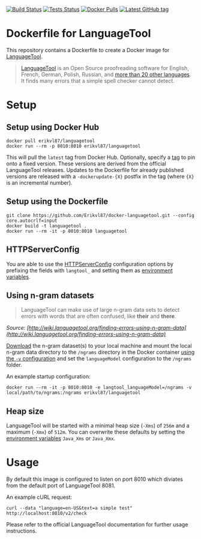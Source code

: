 [![Build Status](https://github.com/Erikvl87/docker-languagetool/workflows/Build/badge.svg)](https://github.com/Erikvl87/docker-languagetool) [![Tests Status](https://github.com/Erikvl87/docker-languagetool/workflows/Tests/badge.svg)](https://github.com/Erikvl87/docker-languagetool) [![Docker Pulls](https://img.shields.io/docker/pulls/erikvl87/languagetool)](https://hub.docker.com/r/erikvl87/languagetool) [![Latest GitHub tag](https://img.shields.io/github/v/tag/Erikvl87/docker-languagetool?label=GitHub%20tag)](https://github.com/Erikvl87/docker-languagetool/releases)

# Dockerfile for LanguageTool
This repository contains a Dockerfile to create a Docker image for [LanguageTool](https://github.com/languagetool-org/languagetool).

> [LanguageTool](https://www.languagetool.org/) is an Open Source proofreading software for English, French, German, Polish, Russian, and [more than 20 other languages](https://languagetool.org/languages/). It finds many errors that a simple spell checker cannot detect.

# Setup

## Setup using Docker Hub
```
docker pull erikvl87/languagetool
docker run --rm -p 8010:8010 erikvl87/languagetool
```

This will pull the `latest` tag from Docker Hub. Optionally, specify a [tag](https://hub.docker.com/r/erikvl87/languagetool/tags) to pin onto a fixed version. These versions are derived from the official LanguageTool releases. Updates to the Dockerfile for already published versions are released with a `-dockerupdate-{X}` postfix in the tag (where `{X}` is an incremental number).

## Setup using the Dockerfile
```
git clone https://github.com/Erikvl87/docker-languagetool.git --config core.autocrlf=input
docker build -t languagetool .
docker run --rm -it -p 8010:8010 languagetool
```

## HTTPServerConfig
You are able to use the [HTTPServerConfig](https://languagetool.org/development/api/org/languagetool/server/HTTPServerConfig.html) configuration options by prefixing the fields with `langtool_` and setting them as [environment variables](https://docs.docker.com/engine/reference/commandline/run/#set-environment-variables--e---env---env-file).

## Using n-gram datasets
> LanguageTool can make use of large n-gram data sets to detect errors with words that are often confused, like __their__ and __there__.

*Source: [http://wiki.languagetool.org/finding-errors-using-n-gram-data](http://wiki.languagetool.org/finding-errors-using-n-gram-data)*

[Download](http://languagetool.org/download/ngram-data/) the n-gram dataset(s) to your local machine and mount the local n-gram data directory to the `/ngrams` directory in the Docker container [using the `-v` configuration](https://docs.docker.com/engine/reference/commandline/run/#mount-volume--v---read-only) and set the `languageModel` configuration to the `/ngrams` folder.

An example startup configuration:
```
docker run --rm -it -p 8010:8010 -e langtool_languageModel=/ngrams -v local/path/to/ngrams:/ngrams erikvl87/languagetool
```

## Heap size
LanguageTool will be started with a minimal heap size (`-Xms`) of `256m` and a maximum (`-Xmx`) of `512m`. You can overwrite these defaults by setting the [environment variables](https://docs.docker.com/engine/reference/commandline/run/#set-environment-variables--e---env---env-file) `Java_Xms` or `Java_Xmx`.

# Usage
By default this image is configured to listen on port 8010 which diviates from the default port of LanguageTool 8081.

An example cURL request:
```
curl --data "language=en-US&text=a simple test" http://localhost:8010/v2/check
```

Please refer to the official LanguageTool documentation for further usage instructions.
